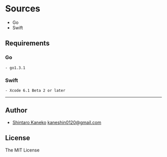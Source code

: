 # Sources

- Go
- Swift


## Requirements

### Go
    - go1.3.1

### Swift
    - Xcode 6.1 Beta 2 or later


---

## Author

- [Shintaro Kaneko](https://github.com/kaneshin) <kaneshin0120@gmail.com>


## License

The MIT License

